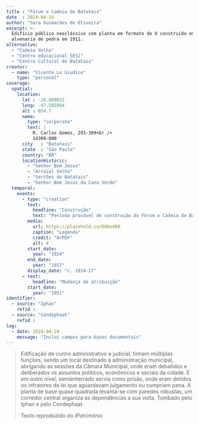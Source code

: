 ```yaml
---
title : "Fórum e Cadeia de Batatais"
date  : 2024-04-24
author: "Sara Guimarães de Oliveira"
excerpt: >-
  Edifício público neoclássico com planta em formato de U construído em
  alvenaria de pedra em 1911.
alternative:
  - "Cadeia Velha"
  - "Centro educacional SESI"
  - "Centro Cultural de Batatais"
creator:
  - name: "Vicente Lo Giudice"
    type: "personal"
coverage:
  spatial:
    location:
      lat : -20.889021 
      long: -47.585954
      alt : 854.7
      name:
        type: "corporate"
        text: |
          R. Carlos Gomes, 293-399<br />
          14300-000
      city   : "Batatais"
      state  : "São Paulo"
      country: "BR"
      locationHistoric:
        - "Senhor Bom Jesus"
        - "Arraial Velho"
        - "Sertões de Batatais"
        - "Senhor Bom Jesus da Cana Verde"
  temporal:
    events:
      - type: "creation"
        text:
          headline: "Construção"
          text: "Período provável de construção do Fórum e Cadeia de Batatais"
        media:
          url: https://placehold.co/600x400
          caption: "Legenda"
          credit: "ArPDF"
          alt: #
        start_date:
          year: "1914"
        end_date:
          year: "1917"
        display_date: "c. 1914-17"
      - text:
          headline: "Mudança de atribuição"
        start_date:
          year: "1951"
identifier:
  - source: "Iphan"
    refid : 
  - source: "Condephaat"
    refid :
log:
  - date: 2024-04-24
    message: "Inclui campos para bases documentais"
---
```


> Edificação de cunho administrativo e judicial, tinham múltiplas funções,
> sendo um local destinado à administração municipal, abrigando as sessões
> da Câmara Municipal, onde eram debatidos e deliberados os assuntos
> políticos, econômicos e sociais da cidade. E em outro nível,
> semienterrado servia como prisão, onde eram detidos os infratores da lei
> que aguardavam julgamento ou cumpriam pena. A planta de base quase
> quadrada levanta-se com paredes robustas, um corredor central organiza
> as dependências a sua volta. Tombado pelo Iphan e pelo Condephaat.
>
> <footer class="figure-caption">Texto reproduzido
> do <cite>IPatrimônio</footer>
